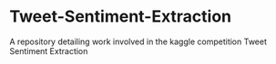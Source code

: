 # Tweet-Sentiment-Extraction
A repository detailing work involved in the kaggle competition Tweet Sentiment Extraction

